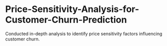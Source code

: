 # Price-Sensitivity-Analysis-for-Customer-Churn-Prediction
 Conducted in-depth analysis to identify price sensitivity factors influencing customer churn.

